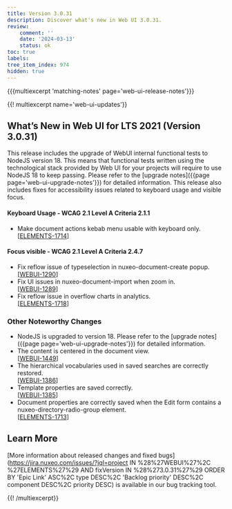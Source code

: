 ```yaml
---
title: Version 3.0.31
description: Discover what's new in Web UI 3.0.31.
review:
    comment: ''
    date: '2024-03-13'
    status: ok
toc: true
labels:
tree_item_index: 974
hidden: true
---
```


{{{multiexcerpt 'matching-notes' page='web-ui-release-notes'}}}

{{! multiexcerpt name='web-ui-updates'}}
## What’s New in Web UI for LTS 2021 (Version 3.0.31)

This release includes the upgrade of WebUI internal functional tests to NodeJS version 18. This means that functional tests written using the technological stack provided by Web UI for your projects will require to use NodeJS 18 to keep passing. Please refer to the [upgrade notes]({{page page='web-ui-upgrade-notes'}}) for detailed information. This release also includes fixes for accessibility issues related to keyboard usage and visible focus.

#### Keyboard Usage - WCAG 2.1 Level A Criteria 2.1.1

- Make document actions kebab menu usable with keyboard only.<br/>[[ELEMENTS-1714](https://jira.nuxeo.com/browse/ELEMENTS-1714)]

#### Focus visible - WCAG 2.1 Level A Criteria 2.4.7

- Fix reflow issue of typeselection in nuxeo-document-create popup.<br/>[[WEBUI-1290](https://jira.nuxeo.com/browse/WEBUI-1290)]
- Fix UI issues in nuxeo-document-import when zoom in.<br/>[[WEBUI-1289](https://jira.nuxeo.com/browse/WEBUI-1289)]
- Fix reflow issue in overflow charts in analytics.<br/>[[ELEMENTS-1718](https://jira.nuxeo.com/browse/ELEMENTS-1718)]


### Other Noteworthy Changes

- NodeJS is upgraded to version 18. Please refer to the [upgrade notes]({{page page='web-ui-upgrade-notes'}}) for detailed information.
- The content is centered in the document view.<br/>[[WEBUI-1449](https://jira.nuxeo.com/browse/WEBUI-1449)]
- The hierarchical vocabularies used in saved searches are correctly restored.<br/>[[WEBUI-1386](https://jira.nuxeo.com/browse/WEBUI-1386)] 
- Template properties are saved correctly.<br/>[[WEBUI-1385](https://jira.nuxeo.com/browse/WEBUI-1385)] 
- Document properties are correctly saved when the Edit form contains a nuxeo-directory-radio-group element.<br/>[[ELEMENTS-1713](https://jira.nuxeo.com/browse/ELEMENTS-1713)] 

## Learn More

[More information about released changes and fixed bugs](https://jira.nuxeo.com/issues/?jql=project IN %28%27WEBUI%27%2C %27ELEMENTS%27%29 AND fixVersion IN %28%273.0.31%27%29 ORDER BY 'Epic Link' ASC%2C type DESC%2C  'Backlog priority' DESC%2C component DESC%2C priority DESC) is available in our bug tracking tool.


{{! /multiexcerpt}}
